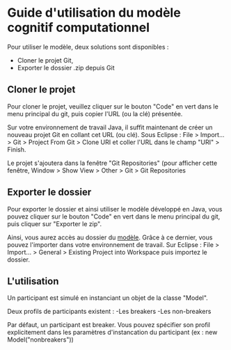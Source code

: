 # Guide d'utilisation du modèle cognitif computationnel
Pour utiliser le modèle, deux solutions sont disponibles : 
- Cloner le projet Git,
- Exporter le dossier .zip depuis Git

## Cloner le projet
Pour cloner le projet, veuillez cliquer sur le bouton "Code" en vert dans le menu principal du git, puis copier l'URL (ou la clé) présentée. 

Sur votre environnement de travail Java, il suffit maintenant de créer un nouveau projet Git en collant cet URL (ou clé). Sous Eclipse : File > Import... > Git > Project From Git > Clone URI et coller l'URL dans le champ "URI" > Finish.

Le projet s'ajoutera dans la fenêtre "Git Repositories" (pour afficher cette fenêtre, Window > Show View > Other > Git > Git Repositories

## Exporter le dossier
Pour exporter le dossier et ainsi utiliser le modèle développé en Java, vous pouvez cliquer sur le bouton "Code" en vert dans le menu principal du git, puis cliquer sur "Exporter le zip".

Ainsi, vous aurez accès au dossier du [modèle](./Modele_Addition_Arithmetico-Alphabetique). Grâce à ce dernier, vous pouvez l'importer dans votre environnement de travail. Sur Eclipse : File > Import... > General > Existing Project into Workspace puis importez le dossier.

## L'utilisation
Un participant est simulé en instanciant un objet de la classe "Model". 

Deux profils de participants existent : 
  -Les breakers
  -Les non-breakers
  
Par défaut, un participant est breaker. Vous pouvez spécifier son profil explicitement dans les paramètres d'instancation du participant (ex : new Model("nonbreakers"))
